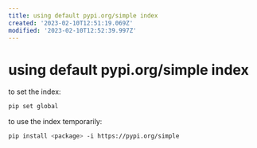 ```yaml
---
title: using default pypi.org/simple index
created: '2023-02-10T12:51:19.069Z'
modified: '2023-02-10T12:52:39.997Z'
---
```


# using default pypi.org/simple index

to set the index:

```bash
pip set global
```

to use the index temporarily:

```bash
pip install <package> -i https://pypi.org/simple
```
